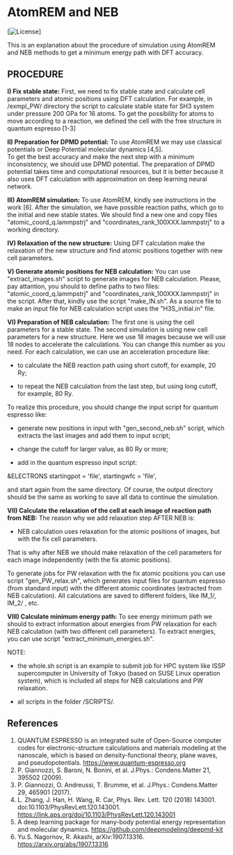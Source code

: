 AtomREM and NEB
====================

[![License](https://img.shields.io/badge/License-GPLv3-orange.svg)] 

This is an explanation about the procedure of simulation using AtomREM and NEB methods to get a minimum energy path with DFT accuracy.


PROCEDURE
---

  **I) Fix stable state:**  First, we need to fix stable state and calculate cell parameters and atomic positions using DFT calculation.
For example, in /exmpl\_PW/ directory the script to calculate stable state for SH3 system under pressure 200 GPa for 16 atoms. 
To get the possibility for atoms to move according to a reaction, we defined the cell with the free structure in quantum espresso [1-3]

  **II) Preparation for DPMD potential:** To use AtomREM we may use classical potentials or Deep Potential molecular dynamics [4,5].  
To get the best accuracy and make the next step with a minimum inconsistency, we should use DPMD potential. 
The preparation of DPMD potential takes time and computational resources, but it is better because it also uses DFT calculation with 
approximation on deep learning neural network. 

  **III) AtomREM simulation:** To use AtomREM, kindly see instructions in the work [6]. After the simulation, we have possible reaction paths, which go to the initial and new stable states.
We should find a new one and copy files "atomic\_coord\_q.lammpstrj"  and "coordinates\_rank\_100XXX.lammpstrj" to a working directory. 


  **IV) Relaxation of the new structure:** Using DFT calculation make the relaxation of the new structure and find atomic positions together with new cell parameters.


  **V) Generate atomic positions for NEB calculation:** You can use "extract\_images.sh" script to generate images for NEB calculation.
Please, pay attantion, you should to define paths to two files: "atomic\_coord\_q.lammpstrj"  and "coordinates\_rank\_100XXX.lammpstrj" in the script.
After that, kindly use the script "make\_IN.sh". As a source file to make an input file for NEB calculation script uses the "H3S\_initial.in" file.  


  **VI) Preparation of NEB calculation:** The first one is using the cell parameters for a stable state. The second simulation is using new cell parameters for a new structure.
Here we use 18 images because we will use 18 nodes to accelerate the calculations. You can change this number as you need. 
For each calculation, we can use an acceleration procedure like: 

 - to calculate the NEB reaction path using short cutoff, for example, 20 Ry;

 - to repeat the NEB calculation from the last step, but using long cutoff, for example, 80 Ry.

 To realize this procedure, you should change the input script for quantum espresso like:

 - generate new positions in input with "gen\_second\_neb.sh" script, which extracts the last images and add them to input script;

 - change the cutoff for larger value, as 80 Ry or more;

 - add in the quantum espresso input script: 

&ELECTRONS
  startingpot = 'file',
  startingwfc = 'file',

and start again from the same directory. Of course, the output directory should be the same as working to save all data to continue the simulation.



  **VII) Calculate the relaxation of the cell at each image of reaction path from NEB:** 
 The reason why we add relaxation step AFTER NEB is: 

 - NEB calculation uses relaxation for the atomic positions of images, but with the fix cell parameters.

 That is why after NEB we should make relaxation of the cell parameters for each image independently (with the fix atomic positions). 

To generate jobs for PW relaxation with the fix atomic positions you can use script "gen\_PW\_relax.sh", which generates input files 
for quantum espresso (from standard input) with the different atomic coordinates (extracted from NEB calculation). 
All calculations are saved to different folders, like IM\_1/, IM\_2/ , etc.

  **VIII) Calculate minimum energy path:**  To see energy minimum path we should to extract information about energies from PW relaxation
for each NEB calculation (with two different cell parameters). To extract energies, you can use script "extract\_minimum\_energies.sh".


NOTE: 

* the whole.sh script is an example to submit job for HPC system like ISSP supercomputer in University of Tokyo (based on SUSE Linux operation system), 
which is included all steps for NEB calculations and PW relaxation. 

* all scripts in the folder /SCRIPTS/. 




References
---

1. QUANTUM ESPRESSO is an integrated suite of Open-Source computer codes for electronic-structure calculations and materials modeling 
at the nanoscale, which is based on density-functional theory, plane waves, and pseudopotentials. https://www.quantum-espresso.org
2. P. Giannozzi, S. Baroni, N. Bonini, et al. J.Phys.: Condens.Matter 21, 395502 (2009).  
3. P. Giannozzi, O. Andreussi, T. Brumme, et al. J.Phys.: Condens.Matter 29, 465901 (2017).
4. L. Zhang, J. Han, H. Wang, R. Car, Phys. Rev. Lett. 120 (2018) 143001. doi:10.1103/PhysRevLett.120.143001. https://link.aps.org/doi/10.1103/PhysRevLett.120.143001 
5. A deep learning package for many-body potential energy representation and molecular dynamics. https://github.com/deepmodeling/deepmd-kit
6. Yu.S. Nagornov, R. Akashi, arXiv:1907.13316. https://arxiv.org/abs/1907.13316


